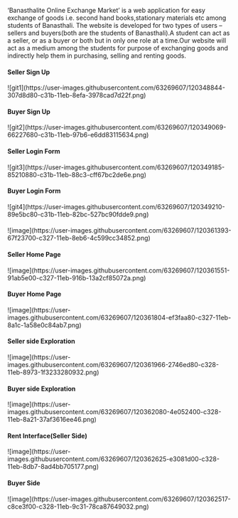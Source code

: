 ‘Banasthalite Online Exchange Market’ is a web application for easy exchange of
goods i.e. second hand books,stationary materials etc among students of
Banasthali. The website is developed for two types of users – sellers and
buyers(both are the students of Banasthali).A student can act as a seller, or as a
buyer or both but in only one role at a time.Our website will act as a medium
among the students for purpose of exchanging goods and indirectly help them in
purchasing, selling and renting goods.

<h4>Seller Sign Up</h4>
![git1](https://user-images.githubusercontent.com/63269607/120348844-307d8d80-c31b-11eb-8efa-3978cad7d22f.png)

<h4>Buyer Sign Up</h4>
![git2](https://user-images.githubusercontent.com/63269607/120349069-66227680-c31b-11eb-97b6-e6dd83115634.png)


<h4>Seller Login Form</h4>
![git3](https://user-images.githubusercontent.com/63269607/120349185-85210880-c31b-11eb-88c3-cff67bc2de6e.png)


<h4>Buyer Login Form </h4>
![git4](https://user-images.githubusercontent.com/63269607/120349210-89e5bc80-c31b-11eb-82bc-527bc90fdde9.png)

<h4><contact Us Interface> </h4>
  ![image](https://user-images.githubusercontent.com/63269607/120361393-67f23700-c327-11eb-8eb6-4c599cc34852.png)

  <h4>Seller Home Page </h4>
  ![image](https://user-images.githubusercontent.com/63269607/120361551-91ab5e00-c327-11eb-916b-13a2cf85072a.png)
  
  <h4> Buyer Home Page</h4>
  ![image](https://user-images.githubusercontent.com/63269607/120361804-ef3faa80-c327-11eb-8a1c-1a58e0c84ab7.png)

  <h4>Seller side Exploration </h4>
  ![image](https://user-images.githubusercontent.com/63269607/120361966-2746ed80-c328-11eb-8973-1f3233280932.png)

  <h4> Buyer side Exploration</h4>
  ![image](https://user-images.githubusercontent.com/63269607/120362080-4e052400-c328-11eb-8a21-37af3616ee46.png)
  
  <h4>Rent Interface(Seller Side) </h4>
  ![image](https://user-images.githubusercontent.com/63269607/120362625-e3081d00-c328-11eb-8db7-8ad4bb705177.png)

   <h4>Buyer Side </h4>
   ![image](https://user-images.githubusercontent.com/63269607/120362517-c8ce3f00-c328-11eb-9c31-78ca87649032.png)
